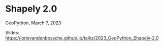 # Shapely 2.0

GeoPython, March 7, 2023

Slides: https://jorisvandenbossche.github.io/talks/2023_GeoPython_Shapely-2.0

